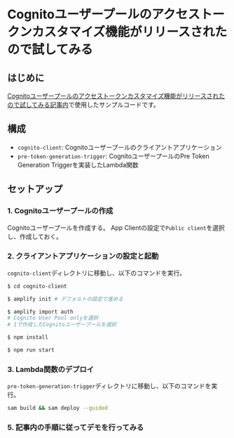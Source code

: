 # Cognitoユーザープールのアクセストークンカスタマイズ機能がリリースされたので試してみる

## はじめに
[Cognitoユーザープールのアクセストークンカスタマイズ機能がリリースされたので試してみる記事内](https://zenn.dev/souhub/articles/8206715fe713c4)で使用したサンプルコードです。
## 構成
- `cognito-client`: Cognitoユーザープールのクライアントアプリケーション
- `pre-token-generation-trigger`: CognitoユーザープールのPre Token Generation Triggerを実装したLambda関数

## セットアップ
### 1. Cognitoユーザープールの作成
Cognitoユーザープールを作成する。
App Clientの設定で`Public client`を選択し、作成しておく。

### 2. クライアントアプリケーションの設定と起動
`cognito-client`ディレクトリに移動し、以下のコマンドを実行。
```bash
$ cd cognito-client

$ amplify init # デフォルトの設定で進める

$ amplify import auth 
# Cognito User Pool onlyを選択
# 1で作成したCognitoユーザープールを選択

$ npm install

$ npm run start
```

### 3. Lambda関数のデプロイ
`pre-token-generation-trigger`ディレクトリに移動し、以下のコマンドを実行。
```bash
sam build && sam deploy --guided
```

### 5. 記事内の手順に従ってデモを行ってみる

